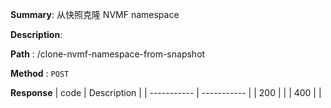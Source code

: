 **Summary**: 从快照克隆 NVMF namespace

**Description**:

**Path** : /clone-nvmf-namespace-from-snapshot

**Method** : `POST`

**Response**
| code      | Description |
| ----------- | ----------- |
|  200   |       |
|  400   |       |

